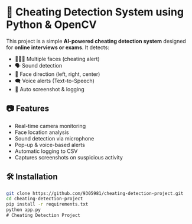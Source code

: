 # 🎯 Cheating Detection System using Python & OpenCV

This project is a simple **AI-powered cheating detection system** designed for **online interviews or exams**. It detects:

- 🧑‍🤝‍🧑 Multiple faces (cheating alert)
- 🗣️ Sound detection
- 📸 Face direction (left, right, center)
- 🗨️ Voice alerts (Text-to-Speech)
- 📁 Auto screenshot & logging

## 📷 Features

- Real-time camera monitoring
- Face location analysis
- Sound detection via microphone
- Pop-up & voice-based alerts
- Automatic logging to CSV
- Captures screenshots on suspicious activity

## 🛠️ Installation

```bash
git clone https://github.com/9305981/cheating-detection-project.git
cd cheating-detection-project
pip install -r requirements.txt
python app.py
﻿# Cheating Detection Project
